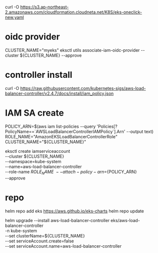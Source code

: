 curl -O https://s3.ap-northeast-2.amazonaws.com/cloudformation.cloudneta.net/K8S/eks-oneclick-new.yaml

# oidc provider 
CLUSTER_NAME="myeks"
eksctl utils associate-iam-oidc-provider --cluster ${CLUSTER_NAME} --approve

# controller install
curl -O https://raw.githubusercontent.com/kubernetes-sigs/aws-load-balancer-controller/v2.4.7/docs/install/iam_policy.json

# IAM SA create
POLICY_ARN=$(aws iam list-policies --query 'Policies[?PolicyName==`AWSLoadBalancerControllerIAMPolicy`].Arn' --output text)
ROLE_NAME="AmazonEKSLoadBalancerControllerRole"
CLUSTER_NAME="${CLUSTER_NAME}"

eksctl create iamserviceaccount \
  --cluster ${CLUSTER_NAME} \
  --namespace=kube-system \
  --name=aws-load-balancer-controller \
  --role-name ${ROLE_NAME} \
  --attach-policy-arn=${POLICY_ARN} \
  --approve


# repo
helm repo add eks https://aws.github.io/eks-charts
helm repo update

helm upgrade --install aws-load-balancer-controller eks/aws-load-balancer-controller \
  -n kube-system \
  --set clusterName=${CLUSTER_NAME} \
  --set serviceAccount.create=false \
  --set serviceAccount.name=aws-load-balancer-controller
